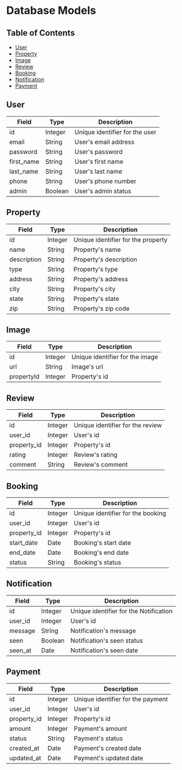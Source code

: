 # Database Models

## Table of Contents

- [User](#user)
- [Property](#property)
- [Image](#image)
- [Review](#review)
- [Booking](#booking)
- [Notification](#notification)
- [Payment](#payment)

## User

| Field      | Type    | Description                    |
|------------|---------|--------------------------------|
| id         | Integer | Unique identifier for the user |
| email      | String  | User's email address           |
| password   | String  | User's password                |
| first_name | String  | User's first name              |
| last_name  | String  | User's last name               |
| phone      | String  | User's phone number            |
| admin      | Boolean | User's admin status            |

## Property

| Field       | Type    | Description                        |
|-------------|---------|------------------------------------|
| id          | Integer | Unique identifier for the property |
| name        | String  | Property's name                    |
| description | String  | Property's description             |
| type        | String  | Property's type                    |
| address     | String  | Property's address                 |
| city        | String  | Property's city                    |
| state       | String  | Property's state                   |
| zip         | String  | Property's zip code                |

## Image

| Field      | Type    | Description                     |
|------------|---------|---------------------------------|
| id         | Integer | Unique identifier for the image |
| url        | String  | Image's url                     |
| propertyId | Integer | Property's id                   |

## Review

| Field       | Type    | Description                      |
|-------------|---------|----------------------------------|
| id          | Integer | Unique identifier for the review |
| user_id     | Integer | User's id                        |
| property_id | Integer | Property's id                    |
| rating      | Integer | Review's rating                  |
| comment     | String  | Review's comment                 |

## Booking

| Field       | Type    | Description                       |
|-------------|---------|-----------------------------------|
| id          | Integer | Unique identifier for the booking |
| user_id     | Integer | User's id                         |
| property_id | Integer | Property's id                     |
| start_date  | Date    | Booking's start date              |
| end_date    | Date    | Booking's end date                |
| status      | String  | Booking's status                  |

## Notification

| Field   | Type    | Description                            |
|---------|---------|----------------------------------------|
| id      | Integer | Unique identifier for the Notification |
| user_id | Integer | User's id                              |
| message | String  | Notification's message                 |
| seen    | Boolean | Notification's seen status             |
| seen_at | Date    | Notification's seen date               |

## Payment

| Field       | Type    | Description                       |
|-------------|---------|-----------------------------------|
| id          | Integer | Unique identifier for the payment |
| user_id     | Integer | User's id                         |
| property_id | Integer | Property's id                     |
| amount      | Integer | Payment's amount                  |
| status      | String  | Payment's status                  |
| created_at  | Date    | Payment's created date            |
| updated_at  | Date    | Payment's updated date            |
